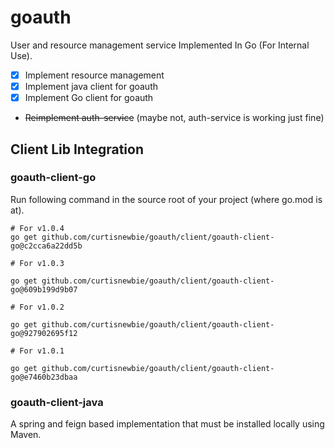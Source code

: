 # goauth

User and resource management service Implemented In Go (For Internal Use).

- [x] Implement resource management
- [x] Implement java client for goauth
- [x] Implement Go client for goauth
- ~~Reimplement auth-service~~ (maybe not, auth-service is working just fine)

## Client Lib Integration

### goauth-client-go

Run following command in the source root of your project (where go.mod is at).

```
# For v1.0.4
go get github.com/curtisnewbie/goauth/client/goauth-client-go@c2cca6a22dd5b

# For v1.0.3

go get github.com/curtisnewbie/goauth/client/goauth-client-go@609b199d9b07

# For v1.0.2

go get github.com/curtisnewbie/goauth/client/goauth-client-go@927902695f12

# For v1.0.1

go get github.com/curtisnewbie/goauth/client/goauth-client-go@e7460b23dbaa
```

### goauth-client-java

A spring and feign based implementation that must be installed locally using Maven.

